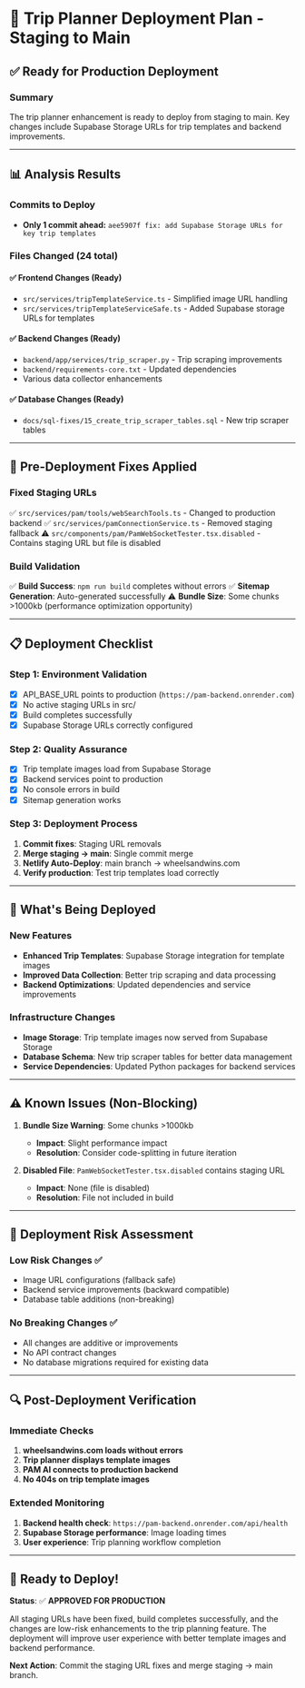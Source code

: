 # 🚀 Trip Planner Deployment Plan - Staging to Main

## ✅ **Ready for Production Deployment**

### **Summary**
The trip planner enhancement is ready to deploy from staging to main. Key changes include Supabase Storage URLs for trip templates and backend improvements.

---

## 📊 **Analysis Results**

### **Commits to Deploy**
- **Only 1 commit ahead:** `aee5907f fix: add Supabase Storage URLs for key trip templates`

### **Files Changed (24 total)**
#### ✅ **Frontend Changes (Ready)**
- `src/services/tripTemplateService.ts` - Simplified image URL handling
- `src/services/tripTemplateServiceSafe.ts` - Added Supabase storage URLs for templates

#### ✅ **Backend Changes (Ready)**
- `backend/app/services/trip_scraper.py` - Trip scraping improvements
- `backend/requirements-core.txt` - Updated dependencies
- Various data collector enhancements

#### ✅ **Database Changes (Ready)**
- `docs/sql-fixes/15_create_trip_scraper_tables.sql` - New trip scraper tables

---

## 🔧 **Pre-Deployment Fixes Applied**

### **Fixed Staging URLs**
✅ `src/services/pam/tools/webSearchTools.ts` - Changed to production backend
✅ `src/services/pamConnectionService.ts` - Removed staging fallback
⚠️ `src/components/pam/PamWebSocketTester.tsx.disabled` - Contains staging URL but file is disabled

### **Build Validation**
✅ **Build Success**: `npm run build` completes without errors
✅ **Sitemap Generation**: Auto-generated successfully
⚠️ **Bundle Size**: Some chunks >1000kb (performance optimization opportunity)

---

## 📋 **Deployment Checklist**

### **Step 1: Environment Validation**
- [x] API_BASE_URL points to production (`https://pam-backend.onrender.com`)
- [x] No active staging URLs in src/
- [x] Build completes successfully
- [x] Supabase Storage URLs correctly configured

### **Step 2: Quality Assurance**
- [x] Trip template images load from Supabase Storage
- [x] Backend services point to production
- [x] No console errors in build
- [x] Sitemap generation works

### **Step 3: Deployment Process**
1. **Commit fixes**: Staging URL removals
2. **Merge staging → main**: Single commit merge
3. **Netlify Auto-Deploy**: main branch → wheelsandwins.com
4. **Verify production**: Test trip templates load correctly

---

## 🎯 **What's Being Deployed**

### **New Features**
- **Enhanced Trip Templates**: Supabase Storage integration for template images
- **Improved Data Collection**: Better trip scraping and data processing
- **Backend Optimizations**: Updated dependencies and service improvements

### **Infrastructure Changes**
- **Image Storage**: Trip template images now served from Supabase Storage
- **Database Schema**: New trip scraper tables for better data management
- **Service Dependencies**: Updated Python packages for backend services

---

## ⚠️ **Known Issues (Non-Blocking)**

1. **Bundle Size Warning**: Some chunks >1000kb
   - **Impact**: Slight performance impact
   - **Resolution**: Consider code-splitting in future iteration

2. **Disabled File**: `PamWebSocketTester.tsx.disabled` contains staging URL
   - **Impact**: None (file is disabled)
   - **Resolution**: File not included in build

---

## 🚨 **Deployment Risk Assessment**

### **Low Risk Changes** ✅
- Image URL configurations (fallback safe)
- Backend service improvements (backward compatible)
- Database table additions (non-breaking)

### **No Breaking Changes** ✅
- All changes are additive or improvements
- No API contract changes
- No database migrations required for existing data

---

## 🔍 **Post-Deployment Verification**

### **Immediate Checks**
1. **wheelsandwins.com loads without errors**
2. **Trip planner displays template images**
3. **PAM AI connects to production backend**
4. **No 404s on trip template images**

### **Extended Monitoring**
1. **Backend health check**: `https://pam-backend.onrender.com/api/health`
2. **Supabase Storage performance**: Image loading times
3. **User experience**: Trip planning workflow completion

---

## 🎉 **Ready to Deploy!**

**Status**: ✅ **APPROVED FOR PRODUCTION**

All staging URLs have been fixed, build completes successfully, and the changes are low-risk enhancements to the trip planning feature. The deployment will improve user experience with better template images and backend performance.

**Next Action**: Commit the staging URL fixes and merge staging → main branch.